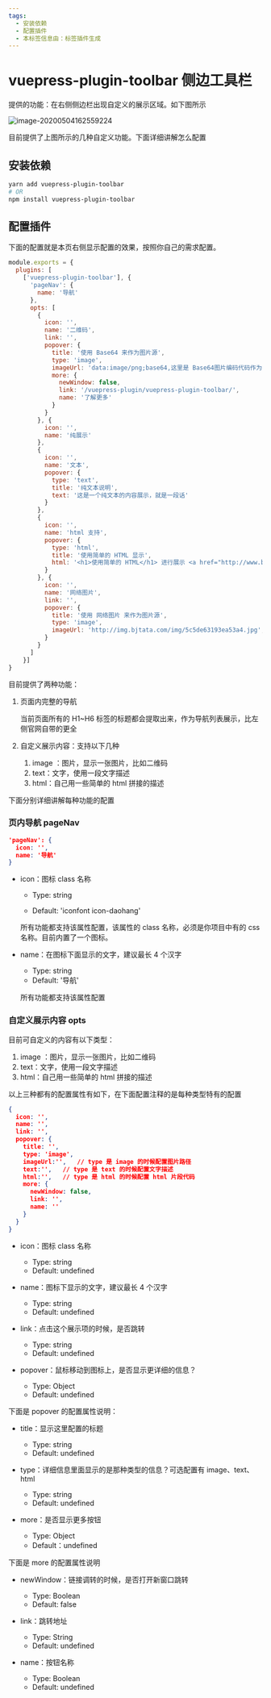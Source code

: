 ```yaml
---
tags:
  - 安装依赖
  - 配置插件
  - 本标签信息由：标签插件生成
---
```


# vuepress-plugin-toolbar 侧边工具栏
提供的功能：在右侧侧边栏出现自定义的展示区域。如下图所示

![image-20200504162559224](./assets/image-20200504162559224.png)

目前提供了上图所示的几种自定义功能。下面详细讲解怎么配置

## 安装依赖

```bash
yarn add vuepress-plugin-toolbar
# OR 
npm install vuepress-plugin-toolbar
```

## 配置插件

下面的配置就是本页右侧显示配置的效果，按照你自己的需求配置。

```javascript
module.exports = {
  plugins: [
    ['vuepress-plugin-toolbar'], {
      'pageNav': {
        name: '导航'
      },
      opts: [
        {
          icon: '',
          name: '二维码',
          link: '',
          popover: {
            title: '使用 Base64 来作为图片源',
            type: 'image',
            imageUrl: 'data:image/png;base64,这里是 Base64图片编码代码作为图片源',
            more: {
              newWindow: false,
              link: '/vuepress-plugin/vuepress-plugin-toolbar/',
              name: '了解更多'
            }
          }
        }, {
          icon: '',
          name: '纯展示'
        },
        {
          icon: '',
          name: '文本',
          popover: {
            type: 'text',
            title: '纯文本说明',
            text: '这是一个纯文本的内容展示，就是一段话'
          }
        },
        {
          icon: '',
          name: 'html 支持',
          popover: {
            type: 'html',
            title: '使用简单的 HTML 显示',
            html: '<h1>使用简单的 HTML</h1> 进行展示 <a href="http://www.baidu.com"> 链接到百度 </a>'
          }
        }, {
          icon: '',
          name: '网络图片',
          link: '',
          popover: {
            title: '使用 网络图片 来作为图片源',
            type: 'image',
            imageUrl: 'http://img.bjtata.com/img/5c5de63193ea53a4.jpg',
          }
        }
      ]
    }]
}
```

目前提供了两种功能：

1. 页面内完整的导航

   当前页面所有的 H1~H6 标签的标题都会提取出来，作为导航列表展示，比左侧官网自带的更全

2. 自定义展示内容：支持以下几种

   1. image ：图片，显示一张图片，比如二维码
   2. text：文字，使用一段文字描述
   3. html：自己用一些简单的 html 拼接的描述

下面分别详细讲解每种功能的配置

### 页内导航 pageNav

```json
'pageNav': {
  icon: '',
  name: '导航'
}
```

- icon：图标 class 名称

	- Type: string
	
	- Default: 'iconfont icon-daohang'
	
	所有功能都支持该属性配置，该属性的 class 名称，必须是你项目中有的 css 名称。目前内置了一个图标。
	
- name：在图标下面显示的文字，建议最长 4 个汉字

  - Type: string
  - Default: '导航'

  所有功能都支持该属性配置



### 自定义展示内容 opts

目前可自定义的内容有以下类型：

1. image ：图片，显示一张图片，比如二维码
2. text：文字，使用一段文字描述
3. html：自己用一些简单的 html 拼接的描述

以上三种都有的配置属性有如下，在下面配置注释的是每种类型特有的配置

```json
{
  icon: '',
  name: '',
  link: '',
  popover: {
    title: '',
    type: 'image',
    imageUrl:'',   // type 是 image 的时候配置图片路径
    text:'',   // type 是 text 的时候配置文字描述
    html:'',   // type 是 html 的时候配置 html 片段代码
    more: {
      newWindow: false,
      link: '',
      name: ''
    }
  }
}
```
- icon：图标 class 名称

  -  Type: string
  -  Default: undefined

- name：图标下显示的文字，建议最长 4 个汉字
  
  - Type: string
  - Default: undefined
  
- link：点击这个展示项的时候，是否跳转

  - Type: string
  - Default: undefined
  
- popover：鼠标移动到图标上，是否显示更详细的信息？

  - Type: Object
  - Default: undefined
  

下面是 popover 的配置属性说明：

- title：显示这里配置的标题

  - Type: string
  - Default: undefined
- type：详细信息里面显示的是那种类型的信息？可选配置有 image、text、html

  - Type: string
  - Default: undefined
- more：是否显示更多按钮
  
   - Type: Object
   - Default：undefined

下面是 more 的配置属性说明

- newWindow：链接调转的时候，是否打开新窗口跳转
  
  - Type: Boolean
  - Default: false
- link：跳转地址

  - Type: String
  - Default: undefined
- name：按钮名称

  - Type: Boolean
  - Default: undefined

